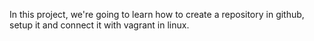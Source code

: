 In this project, we're going to learn how to create a repository in github, setup it and connect it with vagrant in linux.